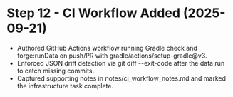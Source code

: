 # Step 12 - CI Workflow Added (2025-09-21)

- Authored GitHub Actions workflow running Gradle check and forge:runData on push/PR with gradle/actions/setup-gradle@v3.
- Enforced JSON drift detection via git diff --exit-code after the data run to catch missing commits.
- Captured supporting notes in notes/ci_workflow_notes.md and marked the infrastructure task complete.
